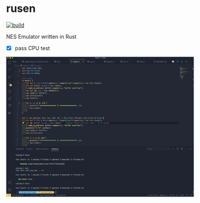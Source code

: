 # rusen

[![build]](https://github.com/TaKO8Ki/rusen/actions?query=branch%3Amaster)

[build]: https://img.shields.io/github/workflow/status/TaKO8Ki/rusen/CI/master

NES Emulator written in Rust

- [x] pass CPU test

![test](./resources/test.png)
